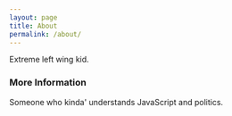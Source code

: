 ```yaml
---
layout: page
title: About
permalink: /about/
---
```


Extreme left wing kid.

### More Information

Someone who kinda' understands JavaScript and politics.
